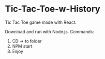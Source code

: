 # Tic-Tac-Toe-w-History
Tic Tac Toe game made with React.

Download and run with Node.js.
Commands:
1. CD -> to folder
2. NPM start
3. Enjoy
